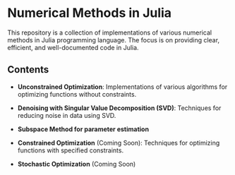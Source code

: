 # Numerical Methods in Julia

This repository is a collection of implementations of various numerical methods in Julia programming language. The focus is on providing clear, efficient, and well-documented code in Julia.

## Contents

- **Unconstrained Optimization**: Implementations of various algorithms for optimizing functions without constraints.
  
- **Denoising with Singular Value Decomposition (SVD)**: Techniques for reducing noise in data using SVD.
  
- **Subspace Method for parameter estimation**

- **Constrained Optimization** (Coming Soon): Techniques for optimizing functions with specified constraints.
- **Stochastic Optimization** (Coming Soon) 
